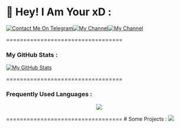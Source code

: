 # 👋 Hey! I Am Your xD :
[![Contact Me On Telegram](https://img.shields.io/badge/Telegram-2CA5E0?style=for-the-badge&logo=telegram&logoColor=white)](https://t.me/xD_Boi)[![My Channel](https://img.shields.io/badge/Channel-2CA5E0?style=for-the-badge&logo=telegram&logoColor=white)](https://t.me/xD_Botsz)[![My Channel](https://img.shields.io/badge/Contact%20Bot-2CA5E0?style=for-the-badge&logo=telegram&logoColor=white)](https://t.me/xD_Botsz)

==================================
### My GitHub Stats :
[![My GitHub Stats](https://github-readme-stats.vercel.app/api/?username=xD-Botzz&count_private=true&showicons=true&theme=tokyonight)]()

==================================
### Frequently Used Languages :

<p align="center">
<img src="https://github-readme-stats.vercel.app/api/top-langs/?username=xD-Botzz&langs_count=5&theme=tokyonight">
</p>
==================================
# Some Projects :
  
 <a href="https://github.com/xD-Botzz/BotStatus-New"> 
   <img src="https://github-readme-stats.vercel.app/api/pin/?username=xD-Botzz&repo=BotStatus-New&cache_seconds=86400&theme=gotham"> 
 </a>